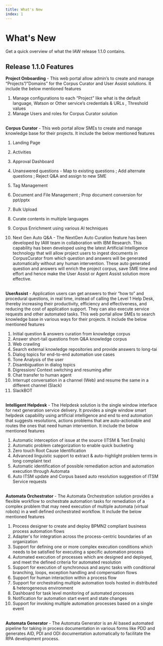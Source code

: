 ```yaml
---
title: What's New
index: 1
---
```


# What's New

Get a quick overview of what the IAW release 1.1.0 contains.

## Release 1.1.0 Features

<strong>Project Onboarding</strong>  - This web portal allow admin’s to create and manage “Projects”/”Domains” for the Corpus Curator and User Assist solutions. It include the below mentioned features 

   1. Manage configurations to each “Project” like what is the default language, Watson or Other service’s credentials & URLs , Threshold values
   2. Manage Users and roles for Corpus Curator solution 

<br>
<strong>Corpus Curator</strong> - This web portal allow SMEs to create and manage knowledge base for their projects. It include the below mentioned features 

   1. Landing Page
   2. Activities
   3. Approval Dashboard
   4. Unanswered questions - Map to existing questions ; Add alternate questions ; Reject Q&A and assign to new SME
   5. Tag Management
   6. Document and File Management  ; Prop document conversion for ppt/pptx
   7. Bulk Upload
   8. Curate contents in multiple languages
   9. Corpus Enrichment using various AI techniques

   10. Next Gen Auto Q&A - The NextGen Auto Curation feature has been developed by IAW team in collaboration with IBM Research. This capability has been developed using the latest Artificial Intelligence technology that will allow project users to ingest documents in CorpusCurator from which question and answers will be generated automatically without any human intervention. These auto generated question and answers will enrich the project corpus, save SME time and effort and hence make the User Assist or Agent Assist solution more effective.

<br>
<strong>UserAssist</strong> - Application users can get answers to their “how to” and procedural questions, in real time, instead of calling the Level 1 Help Desk, thereby increasing their productivity, efficiency and effectiveness, and reducing the cost of application support.  They can also execute service requests and other automated tasks. This web portal allow SMEs to search knowledge base in various ways for their projects. It include the below mentioned features<br>
 

   1. Initial question & answers curation from knowledge corpus
   2. Answer short-tail questions from Q&A knowledge corpus
   3. Web crawling
   4. Search external knowledge repositories and provide answers to long-tai
   5. Dialog topics for end-to-end automation use cases
   6. Tone Analysis of the user
   7. Disambiguation in dialog topics
   8. Digression/ Context switching and resuming after
   9. Chat transfer to human agent
  10. Interrupt conversation in a channel (Web) and resume the same in a different channel (Slack)
  11. SlackBOT

<br>
<strong>Intelligent Helpdesk</strong> - The Helpdesk solution is the single window interface for next generation service delivery. It provides a single window smart helpdesk capability using artificial intelligence and end to end automation that suggests resolutions, actions problems that are auto-actionable and routes the ones that need human intervention. It include the below mentioned features<br> 

   1. Automatic interception of issue at the source (ITSM & Text Emails)
   2. Automatic problem categorization to enable quick bucketing
   3. Zero touch Root Cause Identification
   4. Advanced linguistic support to extract & auto-highlight problem terms in long complaint text
   5. Automatic identification of possible remediation action and automation execution through Automata
   6. Auto ITSM update and Corpus based auto resolution suggestion of ITSM Service requests

<br>
<strong>Automata Orchestrator</strong> - The Automata Orchestration solution provides a flexible workflow to orchestrate automation tasks for remediation of a complex problem that may need execution of multiple automata (virtual robots) in a well defined orchestrated workflow. It include the below mentioned features<br> 

   1. Process designer to create and deploy BPMN2 compliant business process automation flows
   2. Adapter's for integration across the process-centric boundaries of an organization
   3. Support for defining one or more complex execution conditions which needs to be satisfied for executing a specific automation process
   4. Automated execution of processes which are designed and deployed, and meet the defined criteria for automated resolution
   5. Support for execution of synchronous and async tasks with conditional branching, loops, exception handling and compensation flows
   6. Support for human interaction within a process flow
   7. Support for orchestrating multiple automation tools hosted in distributed & heterogeneous environment
   8. Dashboard for task level monitoring of automated processes
   9. Notification for automation start event and state changes
  10. Support for invoking multiple automation processes based on a single event
  
  
<br>
<strong>Automata Generator</strong> - The Automata Generator is an AI based automated pipeline for taking in process documentation in various forms like PDD and generates AID, PDI and ODI documentation automatically to facilitate the RPA development process. 

